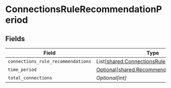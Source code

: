 # ConnectionsRuleRecommendationPeriod


## Fields

| Field                                                                                              | Type                                                                                               | Required                                                                                           | Description                                                                                        |
| -------------------------------------------------------------------------------------------------- | -------------------------------------------------------------------------------------------------- | -------------------------------------------------------------------------------------------------- | -------------------------------------------------------------------------------------------------- |
| `connections_rule_recommendations`                                                                 | List[[shared.ConnectionsRuleRecommendation](../../models/shared/connectionsrulerecommendation.md)] | :heavy_minus_sign:                                                                                 | N/A                                                                                                |
| `time_period`                                                                                      | [Optional[shared.RecommendationTimePeriod]](../../models/shared/recommendationtimeperiod.md)       | :heavy_minus_sign:                                                                                 | N/A                                                                                                |
| `total_connections`                                                                                | *Optional[int]*                                                                                    | :heavy_minus_sign:                                                                                 | N/A                                                                                                |